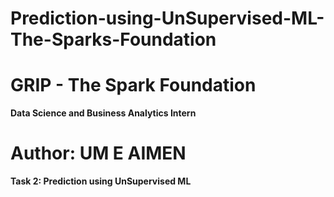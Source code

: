 # Prediction-using-UnSupervised-ML-The-Sparks-Foundation
#  GRIP - The Spark Foundation 
**Data Science and Business Analytics Intern** 
# Author: UM E AIMEN
**Task 2: Prediction using UnSupervised ML** 
